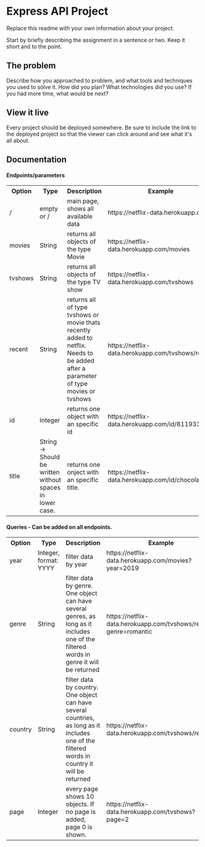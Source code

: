 # Express API Project

Replace this readme with your own information about your project.

Start by briefly describing the assignment in a sentence or two. Keep it short and to the point.

## The problem

Describe how you approached to problem, and what tools and techniques you used to solve it. How did you plan? What
technologies did you use? If you had more time, what would be next?

## View it live

Every project should be deployed somewhere. Be sure to include the link to the deployed project so that the viewer can
click around and see what it's all about.

## Documentation

#### Endpoints/parameters
<table style="width:100%">
    <tr>
        <th>Option</th>
        <th>Type</th>
        <th>Description</th>
        <th>Example</th>
    </tr>
    <tr>
        <td>/</td>
        <td>empty or /</td>
        <td>main page, shows all available data</td>
        <td>https://netflix-data.herokuapp.com/</td>
    </tr>
    <tr>
        <td>movies</td>
         <td>String</td>        
         <td>returns all objects of the type Movie</td>
        <td>https://netflix-data.herokuapp.com/movies</td>
    </tr>
    <tr>
        <td>tvshows</td>
        <td>String</td> 
        <td>returns all objects of the type TV show</td>
        <td>https://netflix-data.herokuapp.com/tvshows</td>
    </tr>
    <tr>
        <td>recent</td>
        <td>String</td> 
        <td>returns all of type tvshows or movie thats recently added to netflix. Needs to be added after a parameter of type movies or tvshows</td>
        <td>https://netflix-data.herokuapp.com/tvshows/recent</td>
    </tr>
    <tr>
        <td>id</td>
        <td>Integer</td> 
        <td>returns one object with an specific id</td>
        <td>https://netflix-data.herokuapp.com/id/81193313</td>
    </tr>
    <tr>
        <td>title</td>
        <td>String -> Should be written without spaces in lower case.</td> 
        <td>returns one onject with an specific title. </td>
        <td>https://netflix-data.herokuapp.com/id/chocolate</td>
    </tr>
</table>

#### Queries - Can be added on all endpoints.
<table style="width:100%">
    <tr>
        <th>Option</th>
        <th>Type</th>
        <th>Description</th>
        <th>Example</th>
    </tr>
    <tr>
        <td>year</td>
        <td>Integer, format: YYYY</td>
        <td>filter data by year</td>
        <td>https://netflix-data.herokuapp.com/movies?year=2019</td>
    </tr>
    <tr>
        <td>genre</td>
        <td>String</td>
        <td>filter data by genre. One object can have several genres, as long as it includes one of the filtered words in genre it will be returned</td>
        <td>https://netflix-data.herokuapp.com/tvshows/recent?genre=romantic</td>
    </tr>
      <tr>
        <td>country</td>
        <td>String</td>
        <td>filter data by country. One object can have several countries, as long as it includes one of the filtered words in country it will be returned</td>
        <td>https://netflix-data.herokuapp.com/tvshows/recent</td>
    </tr>
    <tr>
        <td>page</td>
        <td>Integer</td>
        <td>every page shows 10 objects. If no page is added, page 0 is shown.</td>
        <td>https://netflix-data.herokuapp.com/tvshows?page=2</td>
    </tr>
</table>